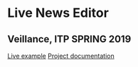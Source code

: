 # Live News Editor
## Veillance, ITP SPRING 2019

[Live example](https://radiant-meadow-14806.herokuapp.com/ "link to heroku") 
[Project documentation](https://emceelamb.github.io/itp-blog/2019/03/14/Live-News-Editor.html "link to documentation")
